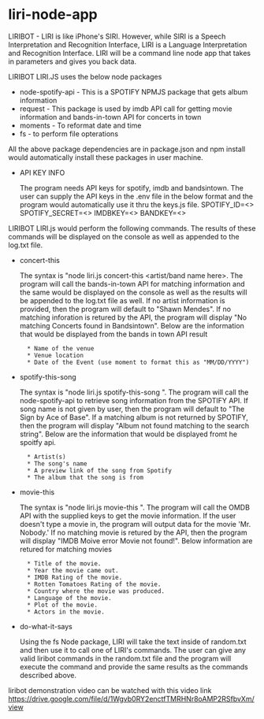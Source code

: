 # liri-node-app
LIRIBOT - LIRI is like iPhone's SIRI. However, while SIRI is a Speech Interpretation and Recognition Interface, LIRI is a Language Interpretation and Recognition Interface. LIRI will be a command line node app that takes in parameters and gives you back data.

LIRIBOT LIRI.JS uses the below node packages 
* node-spotify-api - This is a SPOTIFY NPMJS package that gets album information
* request - This package is used by imdb API call for getting movie information and bands-in-town API for concerts in town
* moments - To reformat date and time
* fs - to perform file opterations

All the above package dependencies are in package.json and npm install would automatically install these packages in user machine. 

* API KEY INFO

    The program needs API keys for spotify, imdb and bandsintown. The user can supply the API keys in the .env file in the below format and the program would automatically use it thru the
    keys.js file.
    SPOTIFY_ID=<>
    SPOTIFY_SECRET=<>
    IMDBKEY=<>
    BANDKEY=<>


LIRIBOT LIRI.js would perform the following commands. The results of these commands will be displayed on the console as well as appended to the log.txt file. 

* concert-this
    
    The syntax is "node liri.js concert-this <artist/band name here>. The program will call the bands-in-town API for matching information and the same would be 
    displayed on the console as well as the results will be appended to the log.txt file as well. 
    If no artist information is provided, then the program will default to "Shawn Mendes". 
    If no matching inforation is retured by the API, the program will display "No matching Concerts found in Bandsintown". 
    Below are the information that would be displayed from the bands in town API result
        
        * Name of the venue
        * Venue location
        * Date of the Event (use moment to format this as "MM/DD/YYYY")

* spotify-this-song
    
    The syntax is "node liri.js spotify-this-song <song name here>". The program will call the node-spotify-api to retrieve song information from the SPOTIFY API. 
    If song name is not given by user, then the program will default to "The Sign by Ace of Base". 
    If a matching album is not returned by SPOTIFY, then the program will display "Album not found matching to the search string".
    Below are the information that would be displayed fromt he spoitfy api.

        * Artist(s)
        * The song's name
        * A preview link of the song from Spotify
        * The album that the song is from

* movie-this

    The syntax is "node liri.js movie-this <movie name here>". The program will call the OMDB API with the supplied keys to get the movie information. 
    If the user doesn't type a movie in, the program will output data for the movie 'Mr. Nobody.' 
    If no matching movie is retured by the API, then the program will display "IMDB Moive error Movie not found!". 
    Below information are retured for matching movies

        * Title of the movie.
        * Year the movie came out.
        * IMDB Rating of the movie.
        * Rotten Tomatoes Rating of the movie.
        * Country where the movie was produced.
        * Language of the movie.
        * Plot of the movie.
        * Actors in the movie.

* do-what-it-says

    Using the fs Node package, LIRI will take the text inside of random.txt and then use it to call one of LIRI's commands. The user can give any valid liribot commands in the
    random.txt file and the program will execute the command and provide the same results as the commands described above. 

liribot demonstration video can be watched with this video link
https://drive.google.com/file/d/1Wgvb0RY2enctfTMRHNr8oAMP2RSfbvXm/view

